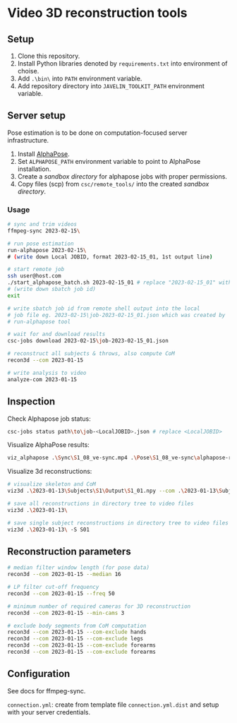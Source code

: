 # Video 3D reconstruction tools

## Setup

1. Clone this repository.
2. Install Python libraries denoted by `requirements.txt` into environment of choise.
3. Add `.\bin\` into `PATH` environment variable.
4. Add repository directory into `JAVELIN_TOOLKIT_PATH` environment variable.

## Server setup

Pose estimation is to be done on computation-focused server infrastructure.

1. Install [AlphaPose](https://github.com/MVIG-SJTU/AlphaPose/blob/master/docs/INSTALL.md).
2. Set `ALPHAPOSE_PATH` environment variable to point to AlphaPose installation.
3. Create a *sandbox directory* for alphapose jobs with proper permissions.
4. Copy files (scp) from `csc/remote_tools/` into the created *sandbox directory*.

### Usage

```sh
# sync and trim videos
ffmpeg-sync 2023-02-15\

# run pose estimation
run-alphapose 2023-02-15\
# (write down Local JOBID, format 2023-02-15_01, 1st output line)

# start remote job
ssh user@host.com
./start_alphapose_batch.sh 2023-02-15_01 # replace "2023-02-15_01" with the Local JOBID output by run-alphapose
# (write down sbatch job id)
exit

# write sbatch job id from remote shell output into the local
# job file eg. 2023-02-15\job-2023-02-15_01.json which was created by
# run-alphapose tool

# wait for and download results
csc-jobs download 2023-02-15\job-2023-02-15_01.json

# reconstruct all subjects & throws, also compute CoM
recon3d --com 2023-01-15

# write analysis to video
analyze-com 2023-01-15
```

## Inspection

Check Alphapose job status:
```sh
csc-jobs status path\to\job-<LocalJOBID>.json # replace <LocalJOBID>
```

Visualize AlphaPose results:
```sh
viz_alphapose .\Sync\S1_08_ve-sync.mp4 .\Pose\S1_08_ve-sync\alphapose-results.json
```

Visualize 3d reconstructions:
```sh
# visualize skeleton and CoM
viz3d .\2023-01-13\Subjects\S1\Output\S1_01.npy --com .\2023-01-13\Subjects\S1\Output\S1_01-com.npy

# save all reconstructions in directory tree to video files
viz3d .\2023-01-13\

# save single subject reconstructions in directory tree to video files
viz3d .\2023-01-13\ -S S01
```

## Reconstruction parameters

```sh
# median filter window length (for pose data)
recon3d --com 2023-01-15 --median 16

# LP filter cut-off frequency
recon3d --com 2023-01-15 --freq 50

# minimum number of required cameras for 3D reconstruction
recon3d --com 2023-01-15 --min-cams 3

# exclude body segments from CoM computation
recon3d --com 2023-01-15 --com-exclude hands
recon3d --com 2023-01-15 --com-exclude legs
recon3d --com 2023-01-15 --com-exclude forearms
recon3d --com 2023-01-15 --com-exclude forearms
```


## Configuration

See docs for ffmpeg-sync.

`connection.yml`: create from template file `connection.yml.dist` and setup with your  server credentials.
